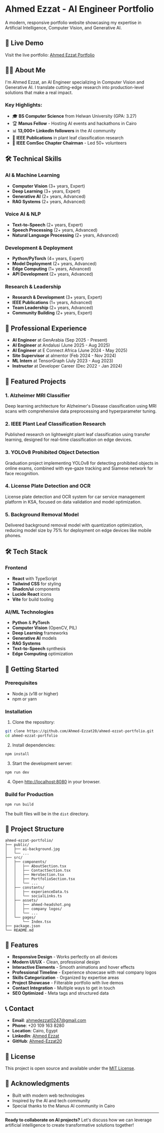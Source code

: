 # Ahmed Ezzat - AI Engineer Portfolio

A modern, responsive portfolio website showcasing my expertise in Artificial Intelligence, Computer Vision, and Generative AI.

## 🚀 Live Demo

Visit the live portfolio: [Ahmed Ezzat Portfolio](https://your-deployed-url.com)

## 👨‍💻 About Me

I'm Ahmed Ezzat, an AI Engineer specializing in Computer Vision and Generative AI. I translate cutting-edge research into production-level solutions that make a real impact.

### Key Highlights:
- 🎓 **BS Computer Science** from Helwan University (GPA: 3.27)
- 🏆 **Manus Fellow** - Hosting AI events and hackathons in Cairo
- 📊 **13,000+ LinkedIn followers** in the AI community
- 📝 **IEEE Publications** in plant leaf classification research
- 👥 **IEEE ComSoc Chapter Chairman** - Led 50+ volunteers

## 🛠️ Technical Skills

### AI & Machine Learning
- **Computer Vision** (3+ years, Expert)
- **Deep Learning** (3+ years, Expert)
- **Generative AI** (2+ years, Advanced)
- **RAG Systems** (2+ years, Advanced)

### Voice AI & NLP
- **Text-to-Speech** (2+ years, Expert)
- **Speech Processing** (2+ years, Advanced)
- **Natural Language Processing** (2+ years, Advanced)

### Development & Deployment
- **Python/PyTorch** (4+ years, Expert)
- **Model Deployment** (2+ years, Advanced)
- **Edge Computing** (1+ years, Advanced)
- **API Development** (2+ years, Advanced)

### Research & Leadership
- **Research & Development** (3+ years, Expert)
- **IEEE Publications** (1+ years, Advanced)
- **Team Leadership** (2+ years, Advanced)
- **Community Building** (2+ years, Expert)

## 💼 Professional Experience

- **AI Engineer** at GenArabia (Sep 2025 - Present)
- **AI Engineer** at Andalusi (June 2025 - Aug 2025)
- **AI Engineer** at E Connect Africa (June 2024 - May 2025)
- **Site Supervisor** at almentor (Feb 2024 - Nov 2024)
- **ML Intern** at TensorGraph (July 2023 - Aug 2023)
- **Instructor** at Developer Career (Dec 2022 - Jan 2024)

## 🎯 Featured Projects

### 1. Alzheimer MRI Classifier
Deep learning architecture for Alzheimer's Disease classification using MRI scans with comprehensive data preprocessing and hyperparameter tuning.

### 2. IEEE Plant Leaf Classification Research
Published research on lightweight plant leaf classification using transfer learning, designed for real-time classification on edge devices.

### 3. YOLOv8 Prohibited Object Detection
Graduation project implementing YOLOv8 for detecting prohibited objects in online exams, combined with eye-gaze tracking and Siamese network for face recognition.

### 4. License Plate Detection and OCR
License plate detection and OCR system for car service management platform in KSA, focused on data validation and model optimization.

### 5. Background Removal Model
Delivered background removal model with quantization optimization, reducing model size by 75% for deployment on edge devices like mobile phones.

## 🛠️ Tech Stack

### Frontend
- **React** with TypeScript
- **Tailwind CSS** for styling
- **Shadcn/ui** components
- **Lucide React** icons
- **Vite** for build tooling

### AI/ML Technologies
- **Python** & **PyTorch**
- **Computer Vision** (OpenCV, PIL)
- **Deep Learning** frameworks
- **Generative AI** models
- **RAG Systems**
- **Text-to-Speech** synthesis
- **Edge Computing** optimization

## 🚀 Getting Started

### Prerequisites
- Node.js (v18 or higher)
- npm or yarn

### Installation

1. Clone the repository:
```bash
git clone https://github.com/Ahmed-Ezzat20/ahmed-ezzat-portfolio.git
cd ahmed-ezzat-portfolio
```

2. Install dependencies:
```bash
npm install
```

3. Start the development server:
```bash
npm run dev
```

4. Open [http://localhost:8080](http://localhost:8080) in your browser.

### Build for Production

```bash
npm run build
```

The built files will be in the `dist` directory.

## 📁 Project Structure

```
ahmed-ezzat-portfolio/
├── public/
│   ├── ai-background.jpg
│   └── ...
├── src/
│   ├── components/
│   │   ├── AboutSection.tsx
│   │   ├── ContactSection.tsx
│   │   ├── HeroSection.tsx
│   │   ├── PortfolioSection.tsx
│   │   └── ...
│   ├── constants/
│   │   ├── experienceData.ts
│   │   └── socialLinks.ts
│   ├── assets/
│   │   ├── ahmed-headshot.png
│   │   ├── company logos/
│   │   └── ...
│   └── pages/
│       └── Index.tsx
├── package.json
└── README.md
```

## 🎨 Features

- **Responsive Design** - Works perfectly on all devices
- **Modern UI/UX** - Clean, professional design
- **Interactive Elements** - Smooth animations and hover effects
- **Professional Timeline** - Experience showcase with real company logos
- **Skills Categorization** - Organized by expertise areas
- **Project Showcase** - Filterable portfolio with live demos
- **Contact Integration** - Multiple ways to get in touch
- **SEO Optimized** - Meta tags and structured data

## 📞 Contact

- **Email**: [ahmedezzat0247@gmail.com](mailto:ahmedezzat0247@gmail.com)
- **Phone**: +20 109 163 8280
- **Location**: Cairo, Egypt
- **LinkedIn**: [Ahmed Ezzat](https://linkedin.com/in/mrezzat)
- **GitHub**: [Ahmed-Ezzat20](https://github.com/Ahmed-Ezzat20)

## 📄 License

This project is open source and available under the [MIT License](LICENSE).

## 🙏 Acknowledgments

- Built with modern web technologies
- Inspired by the AI and tech community
- Special thanks to the Manus AI community in Cairo

---

**Ready to collaborate on AI projects?** Let's discuss how we can leverage artificial intelligence to create transformative solutions together!
